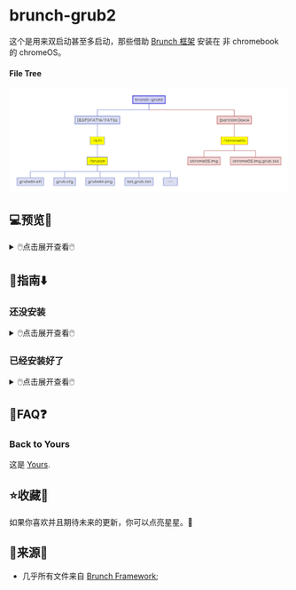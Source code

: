 # brunch-grub2
这个是用来双启动甚至多启动，那些借助 [Brunch 框架](https://github.com/sebanc/brunch) 安装在 非 chromebook 的 chromeOS。
#### File Tree
<img src="README/brunch-grub2.png">

## 💻️预览👀

<details>
<summary>🖱️点击展开查看🖱️</summary>

![image](https://github.com/M-L-P/brunch-grub2/assets/69227436/ca96e382-f51a-4b53-bd83-b75cdfa363c8)<br/>
</details>

## 🧭指南⬇️
### 还没安装
<details>
<summary>🖱️点击展开查看🖱️</summary>

#### 使用 Brunch 框架
- 使用 [Brunch 框架](https://github.com/sebanc/brunch) 安装 chromeOS；
- 在 `ext4: /chromeOS` 中生成 `chromeOS.img` ，
- - `sudo bash chromeos-install.sh -src chromeos_filename.bin -dst .../[ext4_分区卷标]/chromeOS/chromeOS.img -s size`
#### 复制到 ESP 分区
- 复制文件夹 `zip: EFI/brunch` 到 `ESP: \EFI`；
</details>

### 已经安装好了
<details>
<summary>🖱️点击展开查看🖱️</summary>

#### 编辑 txt_grub.txt
- 打开并编辑 `zip: EFI/brunch/txt_grub.txt` ；

三选一|一类情况|二类情况|三类情况
--|--|--|--
条件|{如果文件在该目录}|{如果文件在其他目录}|{其他}
代码|txt_grub=/chromeOS/chromeOS.img.grub.txt|#txt_grub=//.img.grub.txt|### copy all text in the file, "img_name.img.grub.txt" <br/>### paste here below|
做什么|什么都不做|小心填写路径；删除此处的`#`；给一类情况添加`#`|复制文本文件 "img_name.img.grub.txt" 中的所有文本并且粘贴到此处下方；给一类情况添加`#`
#### 复制到 ESP 分区
- 复制文件夹 `zip: EFI/brunch` 到 `ESP: \EFI`；

</details>

## 📝FAQ❓️
### Back to Yours
这是 [Yours](https://github.com/M-L-P/Yours).

## ⭐收藏🌟
如果你喜欢并且期待未来的更新，你可以点亮星星。💫

## 🎉来源🎊
- 几乎所有文件来自 [Brunch Framework](https://github.com/sebanc/brunch);
